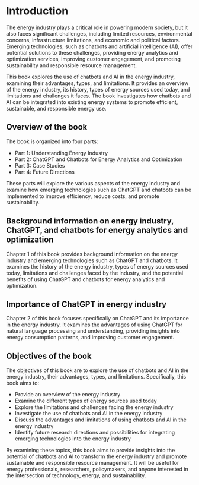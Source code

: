 Introduction
============

The energy industry plays a critical role in powering modern society, but it also faces significant challenges, including limited resources, environmental concerns, infrastructure limitations, and economic and political factors. Emerging technologies, such as chatbots and artificial intelligence (AI), offer potential solutions to these challenges, providing energy analytics and optimization services, improving customer engagement, and promoting sustainability and responsible resource management.

This book explores the use of chatbots and AI in the energy industry, examining their advantages, types, and limitations. It provides an overview of the energy industry, its history, types of energy sources used today, and limitations and challenges it faces. The book investigates how chatbots and AI can be integrated into existing energy systems to promote efficient, sustainable, and responsible energy use.

Overview of the book
--------------------

The book is organized into four parts:

* Part 1: Understanding Energy Industry
* Part 2: ChatGPT and Chatbots for Energy Analytics and Optimization
* Part 3: Case Studies
* Part 4: Future Directions

These parts will explore the various aspects of the energy industry and examine how emerging technologies such as ChatGPT and chatbots can be implemented to improve efficiency, reduce costs, and promote sustainability.

Background information on energy industry, ChatGPT, and chatbots for energy analytics and optimization
------------------------------------------------------------------------------------------------------

Chapter 1 of this book provides background information on the energy industry and emerging technologies such as ChatGPT and chatbots. It examines the history of the energy industry, types of energy sources used today, limitations and challenges faced by the industry, and the potential benefits of using ChatGPT and chatbots for energy analytics and optimization.

Importance of ChatGPT in energy industry
----------------------------------------

Chapter 2 of this book focuses specifically on ChatGPT and its importance in the energy industry. It examines the advantages of using ChatGPT for natural language processing and understanding, providing insights into energy consumption patterns, and improving customer engagement.

Objectives of the book
----------------------

The objectives of this book are to explore the use of chatbots and AI in the energy industry, their advantages, types, and limitations. Specifically, this book aims to:

* Provide an overview of the energy industry
* Examine the different types of energy sources used today
* Explore the limitations and challenges facing the energy industry
* Investigate the use of chatbots and AI in the energy industry
* Discuss the advantages and limitations of using chatbots and AI in the energy industry
* Identify future research directions and possibilities for integrating emerging technologies into the energy industry

By examining these topics, this book aims to provide insights into the potential of chatbots and AI to transform the energy industry and promote sustainable and responsible resource management. It will be useful for energy professionals, researchers, policymakers, and anyone interested in the intersection of technology, energy, and sustainability.
